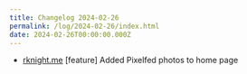 ```yaml
---
title: Changelog 2024-02-26
permalink: /log/2024-02-26/index.html
date: 2024-02-26T00:00:00.000Z
---
```


- [rknight.me](https://rknight.me) [feature] Added Pixelfed photos to home page